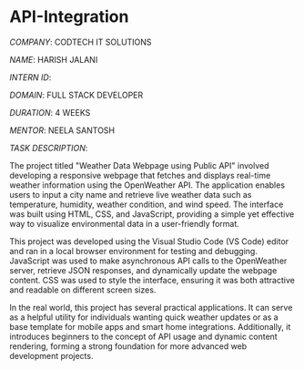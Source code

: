 # API-Integration

*COMPANY*: CODTECH IT SOLUTIONS

*NAME*: HARISH JALANI

*INTERN ID*: 

*DOMAIN*: FULL STACK DEVELOPER

*DURATION*: 4 WEEKS

*MENTOR*: NEELA SANTOSH

*TASK DESCRIPTION*:

The project titled "Weather Data Webpage using Public API" involved developing a responsive webpage that fetches and displays real-time weather information using the OpenWeather API. The application enables users to input a city name and retrieve live weather data such as temperature, humidity, weather condition, and wind speed. The interface was built using HTML, CSS, and JavaScript, providing a simple yet effective way to visualize environmental data in a user-friendly format.

This project was developed using the Visual Studio Code (VS Code) editor and ran in a local browser environment for testing and debugging. JavaScript was used to make asynchronous API calls to the OpenWeather server, retrieve JSON responses, and dynamically update the webpage content. CSS was used to style the interface, ensuring it was both attractive and readable on different screen sizes.

In the real world, this project has several practical applications. It can serve as a helpful utility for individuals wanting quick weather updates or as a base template for mobile apps and smart home integrations. Additionally, it introduces beginners to the concept of API usage and dynamic content rendering, forming a strong foundation for more advanced web development projects.

